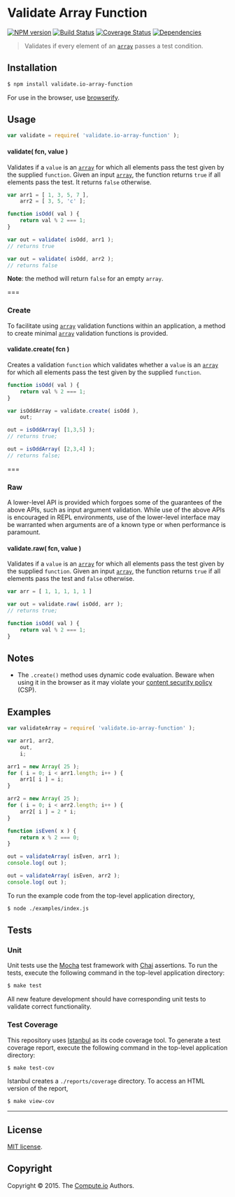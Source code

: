 Validate Array Function
===
[![NPM version][npm-image]][npm-url] [![Build Status][travis-image]][travis-url] [![Coverage Status][codecov-image]][codecov-url] [![Dependencies][dependencies-image]][dependencies-url]

> Validates if every element of an [`array`](https://developer.mozilla.org/en-US/docs/Web/JavaScript/Reference/Global_Objects/Array) passes a test condition.


## Installation

``` bash
$ npm install validate.io-array-function
```

For use in the browser, use [browserify](https://github.com/substack/node-browserify).


## Usage

``` javascript
var validate = require( 'validate.io-array-function' );
```

<a name="validate"></a>
#### validate( fcn, value )

Validates if a `value` is an [`array`](https://developer.mozilla.org/en-US/docs/Web/JavaScript/Reference/Global_Objects/Array) for which all elements pass the test given by the supplied `function`. Given an input [`array`](https://developer.mozilla.org/en-US/docs/Web/JavaScript/Reference/Global_Objects/Array), the function returns `true` if all elements pass the test. It returns `false` otherwise.

``` javascript
var arr1 = [ 1, 3, 5, 7 ],
	arr2 = [ 3, 5, 'c' ];

function isOdd( val ) {
	return val % 2 === 1;
}

var out = validate( isOdd, arr1 );
// returns true

var out = validate( isOdd, arr2 );
// returns false

```

__Note__: the method will return `false` for an empty `array`.

===
### Create

To facilitate using [`array`](https://developer.mozilla.org/en-US/docs/Web/JavaScript/Reference/Global_Objects/Array) validation functions within an application, a method to create minimal [`array`](https://developer.mozilla.org/en-US/docs/Web/JavaScript/Reference/Global_Objects/Array) validation functions is provided.

#### validate.create( fcn )

Creates a validation `function` which validates whether a `value` is an  [`array`](https://developer.mozilla.org/en-US/docs/Web/JavaScript/Reference/Global_Objects/Array) for which all elements pass the test given by the supplied `function`.

``` javascript
function isOdd( val ) {
	return val % 2 === 1;
}

var isOddArray = validate.create( isOdd ),
	out;

out = isOddArray( [1,3,5] );
// returns true;

out = isOddArray( [2,3,4] );
// returns false;
```

===
### Raw

A lower-level API is provided which forgoes some of the guarantees of the above APIs, such as input argument validation. While use of the above APIs is encouraged in REPL environments, use of the lower-level interface may be warranted when arguments are of a known type or when performance is paramount.

#### validate.raw( fcn, value )

Validates if a `value` is an [`array`](https://developer.mozilla.org/en-US/docs/Web/JavaScript/Reference/Global_Objects/Array) for which all elements pass the test given by the supplied `function`. Given an input [`array`](https://developer.mozilla.org/en-US/docs/Web/JavaScript/Reference/Global_Objects/Array), the function returns `true` if all elements pass the test and `false` otherwise.

``` javascript
var arr = [ 1, 1, 1, 1, 1 ]

var out = validate.raw( isOdd, arr );
// returns true;

function isOdd( val ) {
	return val % 2 === 1;
}
```

## Notes

*	The `.create()` method uses dynamic code evaluation. Beware when using it in the browser as it may violate your [content security policy](https://developer.mozilla.org/en-US/docs/Web/Security/CSP) (CSP).


## Examples

``` javascript
var validateArray = require( 'validate.io-array-function' );

var arr1, arr2,
	out,
	i;

arr1 = new Array( 25 );
for ( i = 0; i < arr1.length; i++ ) {
	arr1[ i ] = i;
}

arr2 = new Array( 25 );
for ( i = 0; i < arr2.length; i++ ) {
	arr2[ i ] = 2 * i;
}

function isEven( x ) {
	return x % 2 === 0;
}

out = validateArray( isEven, arr1 );
console.log( out );

out = validateArray( isEven, arr2 );
console.log( out );
```

To run the example code from the top-level application directory,

``` bash
$ node ./examples/index.js
```


## Tests

### Unit

Unit tests use the [Mocha](http://mochajs.org/) test framework with [Chai](http://chaijs.com) assertions. To run the tests, execute the following command in the top-level application directory:

``` bash
$ make test
```

All new feature development should have corresponding unit tests to validate correct functionality.


### Test Coverage

This repository uses [Istanbul](https://github.com/gotwarlost/istanbul) as its code coverage tool. To generate a test coverage report, execute the following command in the top-level application directory:

``` bash
$ make test-cov
```

Istanbul creates a `./reports/coverage` directory. To access an HTML version of the report,

``` bash
$ make view-cov
```


---
## License

[MIT license](http://opensource.org/licenses/MIT).


## Copyright

Copyright &copy; 2015. The [Compute.io](https://github.com/compute-io) Authors.


[npm-image]: http://img.shields.io/npm/v/validate.io-array-function.svg
[npm-url]: https://npmjs.org/package/validate.io-array-function

[travis-image]: http://img.shields.io/travis/validate-io/array-function/master.svg
[travis-url]: https://travis-ci.org/validate-io/array-function

[codecov-image]: https://img.shields.io/codecov/c/github/validate-io/array-function/master.svg
[codecov-url]: https://codecov.io/github/validate-io/array-function?branch=master

[dependencies-image]: http://img.shields.io/david/validate-io/array-function.svg
[dependencies-url]: https://david-dm.org/validate-io/array-function

[dev-dependencies-image]: http://img.shields.io/david/dev/validate-io/array-function.svg
[dev-dependencies-url]: https://david-dm.org/dev/validate-io/array-function

[github-issues-image]: http://img.shields.io/github/issues/validate-io/array-function.svg
[github-issues-url]: https://github.com/validate-io/array-function/issues
